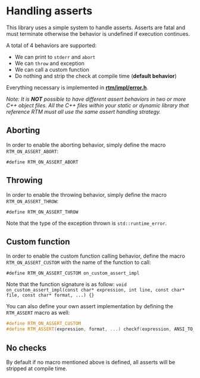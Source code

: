 # Handling asserts

This library uses a simple system to handle asserts. Asserts are fatal and must terminate otherwise the behavior is undefined if execution continues.

A total of 4 behaviors are supported:

*  We can print to `stderr` and `abort`
*  We can `throw` and exception
*  We can call a custom function
*  Do nothing and strip the check at compile time (**default behavior**)

Everything necessary is implemented in [**rtm/impl/error.h**](../includes/rtm/impl/error.h).

*Note: It is **NOT** possible to have different assert behaviors in two or more C++ object files. All the C++ files within your static or dynamic library that reference RTM must all use the same assert handling strategy.*

## Aborting

In order to enable the aborting behavior, simply define the macro `RTM_ON_ASSERT_ABORT`:

`#define RTM_ON_ASSERT_ABORT`

## Throwing

In order to enable the throwing behavior, simply define the macro `RTM_ON_ASSERT_THROW`:

`#define RTM_ON_ASSERT_THROW`

Note that the type of the exception thrown is `std::runtime_error`.

## Custom function

In order to enable the custom function calling behavior, define the macro `RTM_ON_ASSERT_CUSTOM` with the name of the function to call:

`#define RTM_ON_ASSERT_CUSTOM on_custom_assert_impl`

Note that the function signature is as follow: `void on_custom_assert_impl(const char* expression, int line, const char* file, const char* format, ...) {}`

You can also define your own assert implementation by defining the `RTM_ASSERT` macro as well:

```c++
#define RTM_ON_ASSERT_CUSTOM
#define RTM_ASSERT(expression, format, ...) checkf(expression, ANSI_TO_TCHAR(format), #__VA_ARGS__)
```

## No checks

By default if no macro mentioned above is defined, all asserts will be stripped at compile time.
